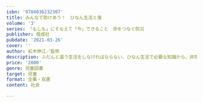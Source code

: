 ```yaml
---
isbn: '9784036232307'
title: みんなで助けあう！　ひなん生活と復
volume: '3'
series: 「もしも」にそなえて「今」できること　命をつなぐ防災
publisher: 偕成社
pubdate: '2021-03-26'
cover: ''
author: 舩木伸江／監修
description: ふだんと違う生活をしなければならない、ひなん生活で必要な知識から、非常時のSNSなどの情報の正しい活用の仕方を紹介します。
price: '2800'
genre: 児童図書
target: 児童
format: 全集・双書
content: 社会

---
```

